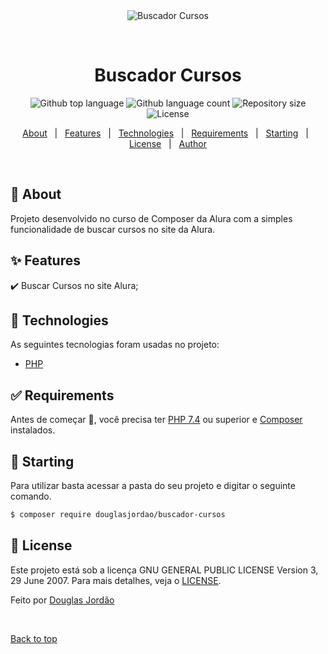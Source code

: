 <div align="center" id="top"> 
  <img src="./.github/app.gif" alt="Buscador Cursos" />

  &#xa0;

  <!-- <a href="https://buscadorcursos.netlify.app">Demo</a> -->
</div>

<h1 align="center">Buscador Cursos</h1>

<p align="center">
  <img alt="Github top language" src="https://img.shields.io/github/languages/top/douglasjordao/buscador-cursos?color=56BEB8">

  <img alt="Github language count" src="https://img.shields.io/github/languages/count/douglasjordao/buscador-cursos?color=56BEB8">

  <img alt="Repository size" src="https://img.shields.io/github/repo-size/douglasjordao/buscador-cursos?color=56BEB8">

  <img alt="License" src="https://img.shields.io/github/license/douglasjordao/buscador-cursos?color=56BEB8">

  <!-- <img alt="Github issues" src="https://img.shields.io/github/issues/douglasjordao/buscador-cursos?color=56BEB8" /> -->

  <!-- <img alt="Github forks" src="https://img.shields.io/github/forks/douglasjordao/buscador-cursos?color=56BEB8" /> -->

  <!-- <img alt="Github stars" src="https://img.shields.io/github/stars/douglasjordao/buscador-cursos?color=56BEB8" /> -->
</p>

<!-- Status -->

<!-- <h4 align="center"> 
	🚧  Buscador Cursos 🚀 Under construction...  🚧
</h4> 

<hr> -->

<p align="center">
  <a href="#dart-about">About</a> &#xa0; | &#xa0; 
  <a href="#sparkles-features">Features</a> &#xa0; | &#xa0;
  <a href="#rocket-technologies">Technologies</a> &#xa0; | &#xa0;
  <a href="#white_check_mark-requirements">Requirements</a> &#xa0; | &#xa0;
  <a href="#checkered_flag-starting">Starting</a> &#xa0; | &#xa0;
  <a href="#memo-license">License</a> &#xa0; | &#xa0;
  <a href="https://github.com/douglasjordao" target="_blank">Author</a>
</p>

<br>

## :dart: About ##

Projeto desenvolvido no curso de Composer da Alura com a simples funcionalidade de buscar cursos no site
da Alura.

## :sparkles: Features ##

:heavy_check_mark: Buscar Cursos no site Alura;

## :rocket: Technologies ##

As seguintes tecnologias foram usadas no projeto:

- [PHP](https://php.net/)

## :white_check_mark: Requirements ##

Antes de começar :checkered_flag:, você precisa ter [PHP 7.4](https://www.php.net/downloads.php) ou superior e [Composer](https://getcomposer.org/download/) instalados.

## :checkered_flag: Starting ##

Para utilizar basta acessar a pasta do seu projeto e digitar o seguinte comando.

```bash
$ composer require douglasjordao/buscador-cursos

```

## :memo: License ##

Este projeto está sob a licença GNU GENERAL PUBLIC LICENSE Version 3, 29 June 2007. Para mais detalhes, veja o [LICENSE](LICENSE).


Feito por <a href="https://github.com/douglasjordao" target="_blank">Douglas Jordão</a>

&#xa0;

<a href="#top">Back to top</a>
